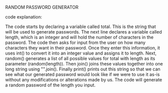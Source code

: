 RANDOM PASSWORD GENERATOR

code explanation:

 The code starts by declaring a variable called total.
 This is the string that will be used to generate passwords.
 The next line declares a variable called length, which is an integer and will hold the number of characters in the password.
 The code then asks for input from the user on how many characters they want in their password.
 Once they enter this information, it uses int() to convert it into an integer value and assigns it to length.
 Next, random() generates a list of all possible values for total with length as its parameter (random(length)).
 Then join() joins these values together into one long string using "".join().
 Finally print() prints out this string so that we can see what our generated password would look like if we were to use it as-is without any modifications or alterations made by us.
 The code will generate a random password of the length you input.
